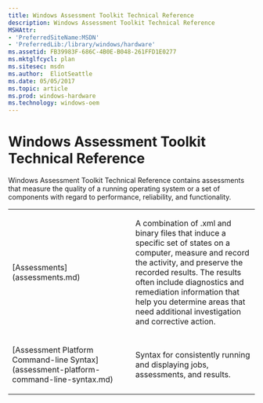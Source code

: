 ```yaml
---
title: Windows Assessment Toolkit Technical Reference
description: Windows Assessment Toolkit Technical Reference
MSHAttr:
- 'PreferredSiteName:MSDN'
- 'PreferredLib:/library/windows/hardware'
ms.assetid: FB39983F-686C-4B0E-B048-261FFD1E0277
ms.mktglfcycl: plan
ms.sitesec: msdn
ms.author:  EliotSeattle
ms.date: 05/05/2017
ms.topic: article
ms.prod: windows-hardware
ms.technology: windows-oem
---
```


# Windows Assessment Toolkit Technical Reference


Windows Assessment Toolkit Technical Reference contains assessments that measure the quality of a running operating system or a set of components with regard to performance, reliability, and functionality.

<table>
<colgroup>
<col width="50%" />
<col width="50%" />
</colgroup>
<tbody>
<tr class="odd">
<td><p>[Assessments](assessments.md)</p></td>
<td><p>A combination of .xml and binary files that induce a specific set of states on a computer, measure and record the activity, and preserve the recorded results. The results often include diagnostics and remediation information that help you determine areas that need additional investigation and corrective action.</p></td>
</tr>
<tr class="even">
<td><p>[Assessment Platform Command-line Syntax](assessment-platform-command-line-syntax.md)</p></td>
<td><p>Syntax for consistently running and displaying jobs, assessments, and results.</p></td>
</tr>
</tbody>
</table>

 

 

 






